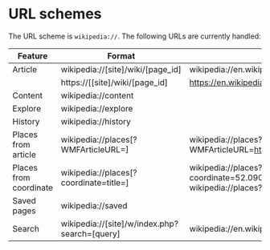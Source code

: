 # URL schemes

The URL scheme is `wikipedia://`. The following URLs are currently handled:

| Feature            | Format                                   | Example                                  |
| ------------------ | ---------------------------------------- | ---------------------------------------- |
| Article            | wikipedia://[site]/wiki/[page_id]        | wikipedia://en.wikipedia.org/wiki/Red    |
|                    | https://[[site]/wiki/[page_id]           | https://en.wikipedia.org/wiki/Red        |
| Content            | wikipedia://content                      |                                          |
| Explore            | wikipedia://explore                      |                                          |
| History            | wikipedia://history                      |                                          |
| Places from article             | wikipedia://places[?WMFArticleURL=]      |    wikipedia://places?WMFArticleURL=https://en.m.wikipedia.org/wiki/Utrecht                                      |
| Places from coordinate             | wikipedia://places[?coordinate=title=]      |    wikipedia://places?coordinate=52.090833,5.121667&title=Utrecht wikipedia://places?coordinate=52.090833,5.121667                                    |
| Saved pages        | wikipedia://saved                        |                                          |
| Search             | wikipedia://[site]/w/index.php?search=[query] | wikipedia://en.wikipedia.org/w/index.php?search=dog |
